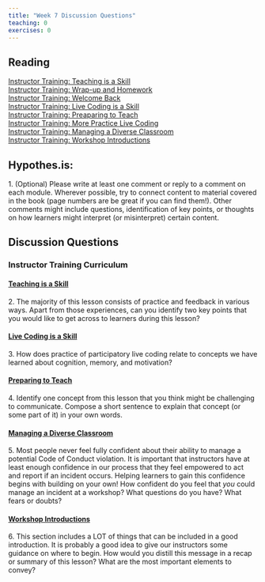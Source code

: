 ```yaml
--- 
title: "Week 7 Discussion Questions"    
teaching: 0 
exercises: 0      
---
```


## Reading
[Instructor Training: Teaching is a Skill](https://carpentries.github.io/instructor-training/11-practice-teaching/index.html)  
[Instructor Training: Wrap-up and Homework](https://carpentries.github.io/instructor-training/12-homework/index.html)  
[Instructor Training: Welcome Back](http://carpentries.github.io/instructor-training/13-second-welcome/index.html)   
[Instructor Training: Live Coding is a Skill](https://carpentries.github.io/instructor-training/14-live/index.html)  
[Instructor Training: Preaparing to Teach](https://carpentries.github.io/instructor-training/15-lesson-study/index.html)  
[Instructor Training: More Practice Live Coding](http://carpentries.github.io/instructor-training/17-performance/index.html)  
[Instructor Training: Managing a Diverse Classroom](https://carpentries.github.io/instructor-training/18-management/index.html)  
[Instructor Training: Workshop Introductions](https://carpentries.github.io/instructor-training/23-introductions/index.html)  

## Hypothes.is: 
1\. (Optional) Please write at least one comment or reply to a comment on each module. Wherever possible, try to connect content to material covered in the book (page numbers are be great if you can find them!). Other comments might include questions, identification of key points, or thoughts on how learners might interpret (or misinterpret) certain content.

## Discussion Questions

### Instructor Training Curriculum
#### [Teaching is a Skill](https://carpentries.github.io/instructor-training/11-practice-teaching/index.html)
2\. The majority of this lesson consists of practice and feedback in various ways. Apart from those experiences, can you identify two key points that you would like to get across to learners during this lesson?

#### [Live Coding is a Skill](https://carpentries.github.io/instructor-training/15-live/index.html)
3\. How does practice of participatory live coding relate to concepts we have learned about cognition, memory, and motivation?

#### [Preparing to Teach](https://carpentries.github.io/instructor-training/15-lesson-study/index.html)
4\. Identify one concept from this lesson that you think might be challenging to communicate. Compose a short sentence to explain that concept (or some part of it) in your own words.

#### [Managing a Diverse Classroom](https://carpentries.github.io/instructor-training/18-management/index.html)
5\. Most people never feel fully confident about their ability to manage a potential Code of Conduct violation. It is important that instructors have at least enough confidence in our process that they feel empowered to act and report if an incident occurs. Helping learners to gain this confidence begins with building on your own! How confident do you feel that *you* could manage an incident at a workshop? What questions do you have? What fears or doubts? 

#### [Workshop Introductions](https://carpentries.github.io/instructor-training/23-introductions/index.html)
6\. This section includes a LOT of things that can be included in a good introduction. It is probably a good idea to give our instructors some guidance on where to begin. How would you distill this message in a recap or summary of this lesson? What are the most important elements to convey?

